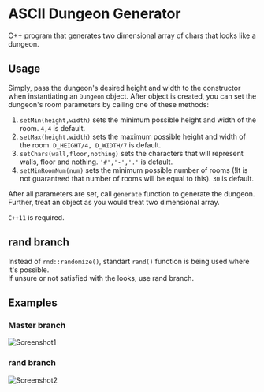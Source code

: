 # ASCII Dungeon Generator
C++ program that generates two dimensional array of chars that looks like a dungeon. 

## Usage
Simply, pass the dungeon's desired height and width to the constructor when
instantiating an `Dungeon` object. After object is created, you can set the dungeon's room parameters by calling one of these methods:  
1. `setMin(height,width)` sets the minimum possible height and width of the room. `4,4` is default.  
2. `setMax(height,width)` sets the maximum possible height and width of the room. `D_HEIGHT/4, D_WIDTH/7` is default.  
3. `setChars(wall,floor,nothing)` sets the characters that will represent walls, floor and nothing. `'#','-','.'` is default.  
4. `setMinRoomNum(num)` sets the minimum possible number of rooms (!It is not guaranteed that number of rooms will be equal to this). `30` is default.  

After all parameters are set, call `generate` function to generate the dungeon. Further, treat an object as you would treat two dimensional array.    
  
`C++11` is required.

## rand branch
Instead of `rnd::randomize()`, standart `rand()` function is being used where it's possible.  
If unsure or not satisfied with the looks, use rand branch.

## Examples
### Master branch
![Screenshot1](https://github.com/7Y3RPXK3ETDCNRDD/dungeon_generator/blob/screenshots/Screenshots/example.png)

### rand branch
![Screenshot2](https://github.com/7Y3RPXK3ETDCNRDD/dungeon_generator/blob/screenshots/Screenshots/2015-08-14-1439496514.png)
